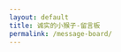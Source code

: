 ```yaml
---
layout: default
title: 诚实的小猴子-留言板
permalink: /message-board/
---
```


<!-- 多说评论框 start -->
<div class="ds-thread" data-thread-key="message-board" data-title="{{page.title}}" data-url="{{page.url}}"></div>
<!-- 多说评论框 end -->

<!-- 多说公共JS代码 start (一个网页只需插入一次) -->
<script type="text/javascript">
var duoshuoQuery = {short_name:"luokuncool"};
(function() {
    var ds = document.createElement('script');
    ds.type = 'text/javascript';ds.async = true;
    ds.src = (document.location.protocol == 'https:' ? 'https:' : 'http:') + '//static.duoshuo.com/embed.js';
    ds.charset = 'UTF-8';
    (document.getElementsByTagName('head')[0]
    || document.getElementsByTagName('body')[0]).appendChild(ds);
})();
</script>
<!-- 多说公共JS代码 end -->